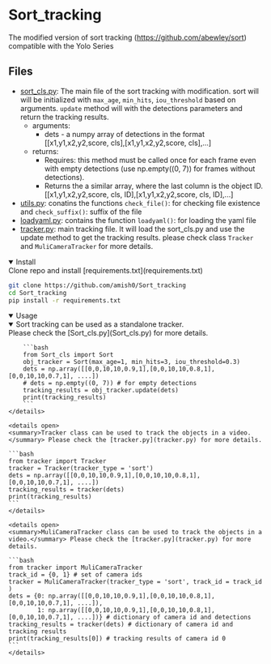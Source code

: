 # Sort_tracking
The modified version of sort tracking (https://github.com/abewley/sort) compatible with the Yolo Series
## Files
- [sort_cls.py](Sort_cls.py): The main file of the sort tracking with modification. sort will will be initialized with `max_age`, `min_hits`, `iou_threshold` based on arguments. `update` method will with the detections parameters and return the tracking results.
    - arguments:
        - dets - a numpy array of detections in the format [[x1,y1,x2,y2,score, cls],[x1,y1,x2,y2,score, cls],...]
    - returns:
        - Requires: this method must be called once for each frame even with empty detections (use np.empty((0, 7)) for frames without detections).
        - Returns the a similar array, where the last column is the object ID. [[x1,y1,x2,y2,score, cls, ID],[x1,y1,x2,y2,score, cls, ID],...]
- [utils.py](utils.py): conatins the functions `check_file()`: for checking file existence and `check_suffix()`: suffix of the file
- [loadyaml.py](loadyaml.py): contains the function `loadyaml()`: for loading the yaml file
- [tracker.py](tracker.py): main tracking file. It will load the sort_cls.py and use the update method to get the tracking results. please check class `Tracker` and `MuliCameraTracker` for more details.

<details open>
<summary>Install</summary>
Clone repo and install [requirements.txt](requirements.txt)

```bash
git clone https://github.com/amish0/Sort_tracking
cd Sort_tracking
pip install -r requirements.txt
```
</details>

<details open>
<summary>Usage</summary>
    <details open>
    <summary>Sort tracking can be used as a standalone tracker.</summary> Please check the [Sort_cls.py](Sort_cls.py) for more details.

        ```bash
        from Sort_cls import Sort
        obj_tracker = Sort(max_age=1, min_hits=3, iou_threshold=0.3)
        dets = np.array([[0,0,10,10,0.9,1],[0,0,10,10,0.8,1],[0,0,10,10,0.7,1], ....]) 
        # dets = np.empty((0, 7)) # for empty detections
        tracking_results = obj_tracker.update(dets)
        print(tracking_results)
        ```
    </details>

    <details open>
    <summary>Tracker class can be used to track the objects in a video.</summary> Please check the [tracker.py](tracker.py) for more details.

    ```bash
    from tracker import Tracker
    tracker = Tracker(tracker_type = 'sort')
    dets = np.array([[0,0,10,10,0.9,1],[0,0,10,10,0.8,1],[0,0,10,10,0.7,1], ....])
    tracking_results = tracker(dets)
    print(tracking_results)
    ```
    </details>

    <details open>
    <summary>MuliCameraTracker class can be used to track the objects in a video.</summary> Please check the [tracker.py](tracker.py) for more details.

    ```bash
    from tracker import MuliCameraTracker
    track_id = {0, 1} # set of camera ids
    tracker = MuliCameraTracker(tracker_type = 'sort', track_id = track_id )
    dets = {0: np.array([[0,0,10,10,0.9,1],[0,0,10,10,0.8,1],[0,0,10,10,0.7,1], ....]), 
            1: np.array([[0,0,10,10,0.9,1],[0,0,10,10,0.8,1],[0,0,10,10,0.7,1], ....])} # dictionary of camera id and detections
    tracking_results = tracker(dets) # dictionary of camera id and tracking results
    print(tracking_results[0]) # tracking results of camera id 0
    ```
    </details>
    
</details>
